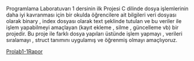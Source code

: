 
Programlama Laboratuvarı 1 dersinin ilk Projesi 
C dilinde dosya işlemlerinin daha iyi kavranması 
için bir okulda öğrencilere ait bilgileri veri 
dosyası olarak binary , index dosyası olarak text
şeklinde tutulan ve bu veriler ile işlem 
yapabilmeyi amaçlayan (kayıt ekleme , silme ,
güncelleme vb) bir projedir. Bu proje ile farklı 
dosya yapıları üstünde işlem yapmayı , verileri 
sıralamayı , struct tanımını uygulamış ve 
öğrenmiş olmayı amaçlıyoruz.


[Prolab1-1Rapor](https://github.com/Mali3215/Prolab-1-1.Proje-Ogrenci-Bilgi-Sistemi-/blob/main/prolab%201.%20proje/Prolab1-1Rapor.pdf)
